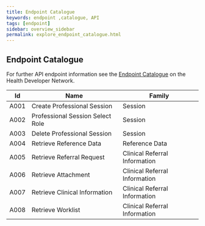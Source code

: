 ```yaml
---
title: Endpoint Catalogue
keywords: endpoint ,catalogue, API
tags: [endpoint]
sidebar: overview_sidebar
permalink: explore_endpoint_catalogue.html
---
```


##  Endpoint Catalogue ##

For further API endpoint information see the [Endpoint Catalogue](https://developer.nhs.uk/apis/e-Referrals/explore_endpoint_catalogue.html) on the Health Developer Network.

|Id   | Name| Family | 
|----------|-----------|-----|
| A001|Create Professional Session|Session|
| A002|Professional Session Select Role|Session|
| A003|Delete Professional Session|Session|
| A004|Retrieve Reference Data|Reference Data|
| A005|Retrieve Referral Request|Clinical Referral Information|
| A006|Retrieve Attachment|Clinical Referral Information|
| A007|Retrieve Clinical Information|Clinical Referral Information|
| A008|Retrieve Worklist|Clinical Referral Information|
